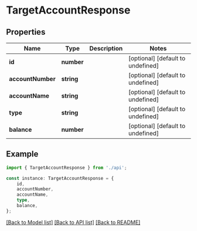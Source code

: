 # TargetAccountResponse


## Properties

Name | Type | Description | Notes
------------ | ------------- | ------------- | -------------
**id** | **number** |  | [optional] [default to undefined]
**accountNumber** | **string** |  | [optional] [default to undefined]
**accountName** | **string** |  | [optional] [default to undefined]
**type** | **string** |  | [optional] [default to undefined]
**balance** | **number** |  | [optional] [default to undefined]

## Example

```typescript
import { TargetAccountResponse } from './api';

const instance: TargetAccountResponse = {
    id,
    accountNumber,
    accountName,
    type,
    balance,
};
```

[[Back to Model list]](../README.md#documentation-for-models) [[Back to API list]](../README.md#documentation-for-api-endpoints) [[Back to README]](../README.md)
